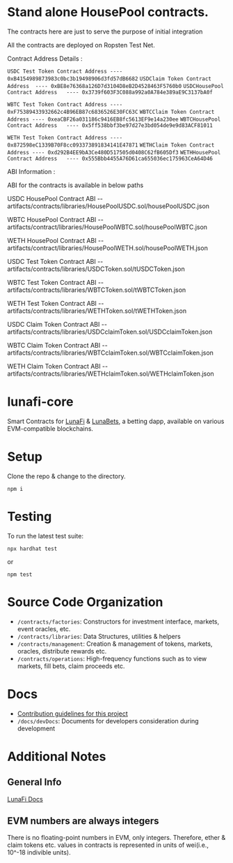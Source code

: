 # Stand alone HousePool contracts.
 
 The contracts here are just to serve the purpose of initial integration 

 All the contracts are deployed on Ropsten Test Net.

 Contract Address Details :

 `USDC Test Token Contract Address ---- 0xB4154989873983c0bc3b19498906d3fd57dB6682`
 `USDClaim Token Contract Address  ---- 0xBE8e76368a126D7d3104D8eB2D4528463F5760b0`
 `USDCHousePool Contract Address   ---- 0x3739f603F3C088a992a0A784e389aE9C3137bA0f`
 
 `WBTC Test Token Contract Address ---- 0xF75389433932662c4B96EB87c6836526E30FC63C`
 `WBTCClaim Token Contract Address ---- 0xeaCBF26a031186c9416EB8fc5613EF9e14a230ee`
 `WBTCHousePool Contract Address   ---- 0x5ff538bbf3be97d27e3bd054de9e9d83ACF81011`

 `WETH Test Token Contract Address ---- 0x872598eC1339B70F8cc093373891834141E47871`
 `WETHClaim Token Contract Address ---- 0xd292B4EE9bA3Ce480D517505d0408C62fB605Df3`
 `WETHHousePool Contract Address   ---- 0x555Bbb4455A76D61ca655036ec175963CeA64D46`

 

ABI  Information :

ABI for the contracts is available in below paths

USDC HousePool Contract ABI -- artifacts/contracts/libraries/HousePoolUSDC.sol/housePoolUSDC.json

WBTC HousePool Contract ABI -- artifacts/contract/libraries/HousePoolWBTC.sol/housePoolWBTC.json

WETH HousePool Contract ABI -- artifacts/contract/libraries/HousePoolWETH.sol/housePoolWETH.json

USDC Test Token Contract ABI -- artifacts/contracts/libraries/USDCToken.sol/tUSDCToken.json

WBTC Test Token Contract ABI -- artifacts/contracts/libraries/WBTCToken.sol/tWBTCToken.json

WETH Test Token Contract ABI -- artifacts/contracts/libraries/WETHToken.sol/tWETHToken.json

USDC Claim Token Contract ABI -- artifacts/contracts/libraries/USDCclaimToken.sol/USDCclaimToken.json

WBTC Claim Token Contract ABI -- artifacts/contracts/libraries/WBTCclaimToken.sol/WBTCclaimToken.json

WETH Claim Token Contract ABI -- artifacts/contracts/libraries/WETHclaimToken.sol/WETHclaimToken.json


















# lunafi-core
Smart Contracts for [LunaFi](#) & [LunaBets](https://lunabets.io/), a betting dapp, available on various EVM-compatible blockchains.

# Setup
Clone the repo & change to the directory.

```
npm i
```

# Testing
To run the latest test suite:

```npx hardhat test```

or

```npm test```

# Source Code Organization
- `/contracts/factories`: Constructors for investment interface, markets, event oracles, etc.
- `/contracts/libraries`: Data Structures, utilities & helpers
- `/contracts/management`: Creation & management of tokens, markets, oracles, distribute rewards etc.
- `/contracts/operations`: High-frequency functions such as to view markets, fill bets, claim proceeds etc.

# Docs
- [Contribution guidelines for this project](docs/CONTRIBUTING.md)
- `/docs/devDocs`: Documents for developers consideration during development

# Additional Notes
## General Info
[LunaFi Docs](https;//docs.lunafi.io/)

## EVM numbers are always integers
There is no floating-point numbers in EVM, only integers. Therefore, ether & claim tokens etc. values in contracts is represented in units of wei(i.e., 10^-18 indivible units).


